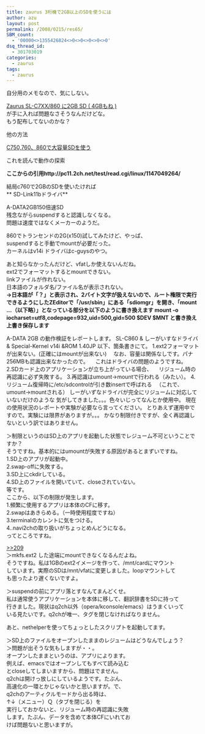 ```yaml
---
title: zaurus 3桁機で2GB以上のSDを使うには
author: azu
layout: post
permalink: /2008/0215/res65/
SBM_count:
  - '00000<>1355426824<>0<>0<>0<>0<>0'
dsq_thread_id:
  - 301703019
categories:
  - zaurus
tags:
  - zaurus
---
```

自分用のメモなので、気にしない。

<!--more-->

[Zaurus SL-C7XX/860 に2GB SD ( 4GBもね )][1]  
が手に入れば問題なさそうなんだけどな。  
もう配布してないのかな？

他の方法

[C750,760、860で大容量SDを使う][2]

これを読んで動作の探索

**ここからの引用http://pc11.2ch.net/test/read.cgi/linux/1147049264/**

結局c760で2GBのSDを使いたければ  
** SD-Link11bドライバ**

A-DATA2GB150倍速SD  
残念ながらsuspendすると認識しなくなる。  
問題は速度ではなくメーカーのようだ。

860でトランセンドの2G(x150)試してみたけど、やっぱ、  
suspendすると手動でmountが必要だった。  
カーネルはv14i ドライバはc-guysのやつ。

あと知らなかったんだけど、vfatしか使えないんだね。  
ext2でフォーマットするとmountできない。  
linkファイルが作れない。  
日本語のフォルダ名/ファイル名が表示されない。  
**→日本語が「？」と表示され、2バイト文字が扱えないので、ルート権限で実行できるようにしたZEditorで「/usr/sbin」にある「sdiomgr」を開き、「mount &#8230;（以下略）」となっている部分を以下のように書き換えます mount -o iocharset=utf8,codepage=932,uid=500,gid=500 $DEV $MNT と書き換え上書き保存します**

A-DATA 2GB の動作検証をレポートします。 SL-C860 & しーがいすなドライバ & Special-Kernel v14i &ROM 1.40JP 以下、箇条書きにて。 1.ext2フォーマットが出来ない。(正確にはmountが出来ない) 　なお、容量は関係なしです。パナ256MBも認識出来なかったので。 　これはドライバの問題のようですね。 2.SDカード上のアプリケーションが立ち上がっている場合、 　リジューム時の再認識に必ず失敗する。 3.再認識はumount->mountで行われる（みたい）。 4.リジューム復帰時に/etc/sdcontrolが引き数insertで呼ばれる 　（これで、umount->mountされる） しーがいずなドライバが完全にリジュームに対応していないだけのような 気がしてきました。。。色々いじってなんとか使用中。 現在の使用状況のレポートや実験が必要なら言ってください。 とりあえず運用中ですので。実験には限界がありますが。。。 かなり制限付きですが、全く再認識しないという訳ではありません。

＞制限というのはSD上のアプリを起動した状態でレジューム不可ということですか？  
そうですね。基本的にはumountが失敗する原因があるとまずいですね。  
1.SD上のアプリが起動中。  
2.swap-offに失敗する。  
3.SD上にckdirしている。  
4.SD上のファイルを開いていて、closeされていない。  
等です。  
ここから、以下の制限が発生します。  
1.頻繁に使用するアプリは本体のCFに移す。  
2.swapはあきらめる。（一時使用程度ですね）  
3.terminalのカレントに気をつける。  
4..navi2chの取り扱いがちょっとめんどうになる。  
ってところですね。

<a href="javascript:void(0)" class="resPointer">>>209</a>  
＞mkfs.ext2 した途端にmountできなくなるんだよね。  
そうですね。私は1GBのext2イメージを作って、/mnt/cardにマウント  
しています。実際のSDは/mnt/vfatに変更しました。loopマウントして  
も思ったより遅くないですよ。

＞suspendの前にアプリ落とすなんてまんどくせ。  
私は通常使うアプリケーションを本体に移して、翻訳辞書をSDに持って  
行きました。現状はq2ch以外（opera/kconsole/emacs）はうまくいって  
いる見たいです。q2chが唯一、タグを閉じなければなりません。

あと、nethelperを使ってちょっとしたスクリプトを起動してます。

＞SD上のファイルをオープンしたままのレジュームはどうなんでしょう？  
＞問題が出そうな気もしますが・・。  
オープンしたままというのは、アプリによります。  
例えば、emacsではオープンしてもすべて読み込む  
とcloseしてしまいますから、問題はでません。  
q2chは開けっ放しにしているようです。たぶん、  
高速化の一環とかじゃないかと思いますが。で、  
q2chのアーティクルモードから出る時は、  
↑↓（メニュー）Ｑ（タブを閉じる）を  
実行しておかないと、リジューム時の再認識に失敗  
します。たぶん、データを含めて本体CFにいれてお  
けば問題ないと思いますが。

 [1]: http://www009.upp.so-net.ne.jp/cakesroom/
 [2]: http://windowsmobile6.blog89.fc2.com/blog-entry-197.html "C7xx、860で大容量SDを使う"
